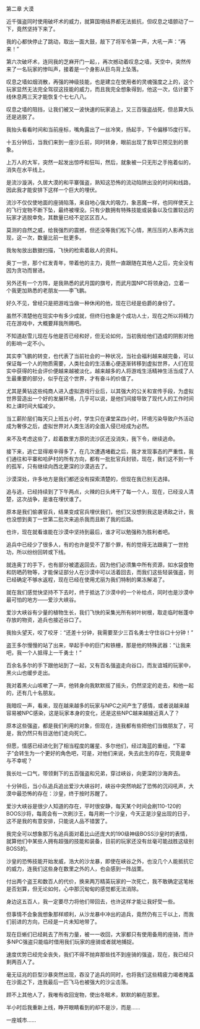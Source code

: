 第二章 大漠


近千强盗同时使用破坏术的威力，就算国境结界都无法抵抗，但叹息之墙颤动了一下，竟然坚持下来了。

我的心都快停止了跳动，取出一面大鼓，敲下了将军令第一声，大吼一声：“再来！”

第六次破坏术，连同我的芝麻开门一起，，再次撼动着叹息之墙，天空中，突然传来了一名玩家的惨叫声，接着是一个身影从巨鸟背上坠落。

叹息之墙如烟消散，再强的神级技能，也是建立在使用者的灵魂强度之上的，这个玩家显然无法完全驾驭这技能的威力，而且我完全想象得到，他这一次，估计要下线休息两三天才能恢复个七七八八。

叹息之墙的阻挡，让我们被又一波快速的玩家追上，又三百强盗战死，但总算大队还是逃脱了。

我抬头看看时间和当前座标，嘴角露出了一丝冷笑，扬起手，下令偏移15度行军。

十五分钟后，当我们来到一座沙丘前，同时转身，眼前出现了我早已预见到的景象。

上万人的大军，突然一起发出惊呼和狂叫，然后，就象被一只无形之手拖着似的，消失在水平线上。

是流沙漩涡，久居大漠的和平寨强盗，熟知这恐怖的流动陷阱出没的时间和线路，因此我才能安排下这样一个巨大的埋伏。

流沙不仅仅使地面的座骑陷落，来自地心强大的吸力，象恶魔一样，也同样使天上的飞行宠物不断下坠，最终被埋没。只有少数拥有特殊技能或装备以及位置较远的玩家才逃脱幸免，其数量已经不足区区百人。

莫测的自然之威，给我强烈的震撼，但还没等我们松下心情，黑压压的人影再次出现，这一次，数量比前一批更多。

我匆匆放出数据扫描，飞快的检索着敌人的资料。

奥丁一世，那个红发青年，带着他的主力，竟然一直跟随在其他人之后，完全没有因为贪功而冒进。

另外还有一个方阵，是我熟悉的武月国的旗号，而武月国NPC将领身边，立着一个我更加熟悉的老朋友——李飞鹏。

好久不见，曾经只是把游戏当做一种休闲的他，现在已经是伯爵的身份了。

虽然不清楚他在现实中有多少成就，但终归也象是个成功人士，现在之所以将精力花在游戏中，大概要拜我所赐吧。

不知道赵雪儿现在与他是否已经和好，但无论如何，当初我给他们造成的阴影对他的影响一定不小。

其实李飞鹏的转变，也代表了当前社会的一种状况，当社会福利越来越完备，可以保证每一个人的物质需要，人类社会的生活重心便逐渐转移到虚拟世界，人们在现实中获得的社会评价便越来越被淡化，越来越多的人将游戏生活精神生活当成了人生最重要的部分，似乎在这个世界，才有奋斗的价值了。

尤其是黄钻这些纯商人进入虚拟游戏行业后，以其强大的公关和宣传手段，为虚拟世界营造出一个好的发展环境，几乎可以说，是他们间接导致了现代人的工作时间和上课时间大幅减少。

当工薪阶层们每天只上班五小时，学生只在课堂呆四小时，环境污染导致户外活动成为奢侈之后，虚拟世界对人类生活的全面入侵已经成为必然。

来不及考虑这些了，趁着数里方原的流沙区还没消失，我下令，继续逃命。

接下来，逃亡显得艰辛得多了，在几次遭遇堵截之后，我才发现事态的严重性，我们通往和平寨和哈萨村的所有方向，都有一批批官兵封锁，现在，我们这不到一千的孤军，只有继续向西北更深的沙漠逃去了。

沙漠深处，许多地方是我们都还没有探索清楚的，但现在我已别无选择。

追与逃，已经持续到了下午两点，火辣的日头烤干了每一个人，现在，已经没人清楚，这次战争，是谁在埋伏谁了。

原本是我们偷袭官兵，结果变成官兵埋伏我们，他们又没想到我这是诱敌之计，我也没想到奥丁一世第二批次来追杀我而且断了我的后路。

也许，现在就看谁能在沙漠中坚持到最后，谁才可以勉强称为胜利者吧。

追兵中已经少了很多人，有的也许是受不了那个罪，有的觉得无法跟奥丁一世抢功，所以纷纷回转或下线。

就连奥丁的手下，也有部分被遣返回去，因为他们必须集中所有资源，如水袋食物和防晒药物等，才能保证部分人在沙漠中可以活着回去，而我们这些轻装强盗，则已经确定不够水返程，现在已经在使用尤丽为我们特制的果冻解渴了。

就在我们感觉快坚持不下去时，终于抵达了沙漠中的一个补给点，同时也是沙漠中最可怕的地方——爱沙大峡谷。

爱沙大峡谷有少量的植物生长，我们飞快的采集光所有树叶树根，取走临时帐蓬中存放的物资，追兵也接近谷口了。

我抬头望天，咬了咬牙：“还差十分钟，我需要至少三百名勇士守住谷口十分钟！”

盗王多尔慢慢的站了出来，举起手中的巨门和铁栅，那是他的特殊武器：“让我来吧，我一个人抵得上一千勇士！”

百余名多尔的手下跟他站到了一起，又有百名强盗走向谷口，而友谊城的玩家中，黑火山也缓步走出。

我对着黑火山咳嗽了一声，他转身向我默默摇了摇头，仍然坚定的走去，和他一起的，还有几十名朋友。

我暗叹一声，看来，现在越来越多的玩家与NPC之间产生了感情，或者说越来越容易被NPC感染，这是玩家本身的变化，还是这些NPC越来越接近真人了？

原本这些强盗，都是我们利用的对象，但现在，连我都有些把他们当做朋友了，可是，我仍然只有目送他们走向死亡。

但愿，情感已经进化到了相当程度的屠星、多尔他们，经过海蓝的重组，“下辈子”会转生为一个更好的角色吧，可是，对他们来说，失去此生的存在，究竟是幸与不幸呢？

我长吐一口气，带领剩下的五百强盗和兄弟，穿过峡谷，向更深的沙海奔去。

十分钟后，当小队追兵追出爱沙大峡谷时，峡谷中突然响起了恐怖的沉闷吼声，大漠中最恐怖的存在：沙皇，终于按时苏醒了。

爱沙大峡谷是很少人知道的存在，平时很安静，每天某个时间会刷110-120的BOOS沙将，每周会有一次刷沙王，每月刷一个沙皇，今天正是沙皇出现的日子，这不是我的有意安排，只能说人品不错罢了。

我完全可以想象那万名追兵面对着比山还庞大的190级神级BOSS沙皇时的表情，就算他们中某些人拥有超强的技能和装备，目前的玩家还没有丝毫可能战胜这级别BOSS的。

沙皇的恐怖技能开始发威，浩大的沙龙暴，即使在峡谷之外，也没几个人能抵抗它的威力，连我们这些身在数里之外的人，也会感到一阵战栗。

付出两个盗王和数百人的代价，换来两万精英玩家的一次死亡，我不敢确定这笔帐是否划算，但无论如何，心中那沉甸甸的感觉都无法消除。

身边这五百人，我一定要尽力将他们带回去，也许这样才能让我好受一些。

但事情不会象我想象那样顺利，从沙龙暴中冲出的追兵，竟然仍有三千以上，而我们前进的方向，已经是一片未知地带了。

现在巨蜥们已经耗去了所有力量，被一一收回，大家都只有使用备用的座骑，而许多NPC强盗只能临时借用我们玩家的座骑或者就地捕捉。

速度优势已经完全丧失，我们不得不抛弃那些找不到座骑的强盗，现在，我已经只剩两百人了。

毫无征兆的巨型沙暴突然出现，吞没了追兵的同时，也将我们这些精疲力竭者掩盖在沙面之下，连我最后一匹飞马也被强大的沙尘击落。

顾不上其他人了，我唯有收回宠物，使出冬眠术，默默的躺在那里。

半小时后我重新上线，睁开眼睛看到的却不是沙，而是……

一座城市……






